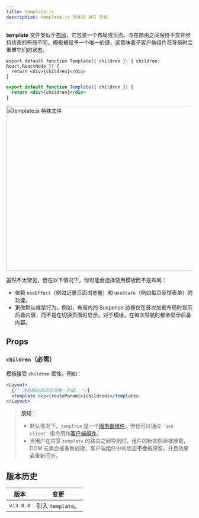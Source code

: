 ```yaml
---
title: template.js
description: template.js 文件的 API 参考。
---
```


**template** 文件类似于[布局](/nextjs-cn/app/building-your-application/routing/layouts-and-templates#layouts)，它包装一个布局或页面。与在路由之间保持不变并维持状态的布局不同，模板被赋予一个唯一的键，这意味着子客户端组件在导航时会重置它们的状态。

```tsx switcher
export default function Template({ children }: { children: React.ReactNode }) {
  return <div>{children}</div>
}
```

```jsx switcher
export default function Template({ children }) {
  return <div>{children}</div>
}
```

<Image
  alt="template.js 特殊文件"
  srcLight="/docs/light/template-special-file.png"
  srcDark="/docs/dark/template-special-file.png"
  width="1600"
  height="444"
/>

虽然不太常见，但在以下情况下，你可能会选择使用模板而不是布局：

- 依赖 `useEffect`（例如记录页面浏览量）和 `useState`（例如每页反馈表单）的功能。
- 更改默认框架行为。例如，布局内的 Suspense 边界仅在首次加载布局时显示后备内容，而不是在切换页面时显示。对于模板，在每次导航时都会显示后备内容。

## Props

### `children`（必需）

模板接受 `children` 属性。例如：

```jsx
<Layout>
  {/* 注意模板自动获得唯一的键。 */}
  <Template key={routeParam}>{children}</Template>
</Layout>
```

> **须知**：
>
> - 默认情况下，`template` 是一个[服务器组件](/nextjs-cn/app/building-your-application/rendering/server-components)，但也可以通过 `'use client'` 指令用作[客户端组件](/nextjs-cn/app/building-your-application/rendering/client-components)。
> - 当用户在共享 `template` 的路由之间导航时，组件的新实例会被挂载，DOM 元素会被重新创建，客户端组件中的状态**不会**被保留，并且效果会重新同步。

## 版本历史

| 版本      | 变更              |
| --------- | ----------------- |
| `v13.0.0` | 引入 `template`。 |
